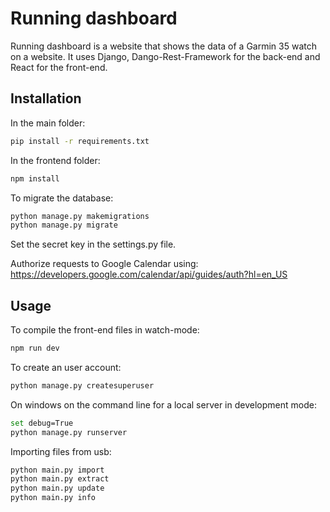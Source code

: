 # Running dashboard

Running dashboard is a website that shows the data of a Garmin 35 watch on a website. It uses Django, Dango-Rest-Framework for the back-end and React for the front-end. 

## Installation

In the main folder:
```bash
pip install -r requirements.txt
```

In  the frontend folder:
```bash
npm install
```

To migrate the database:
```bash
python manage.py makemigrations 
python manage.py migrate 
```

Set the secret key in the settings.py file. 

Authorize requests to Google Calendar using: https://developers.google.com/calendar/api/guides/auth?hl=en_US

## Usage 
To compile the front-end files in watch-mode:
```bash
npm run dev
```

To create an user account: 
```bash
python manage.py createsuperuser
```

On windows on the command line for a local server in development mode:
```bash
set debug=True 
python manage.py runserver 
```

Importing files from usb:
```bash
python main.py import
python main.py extract
python main.py update
python main.py info
```
